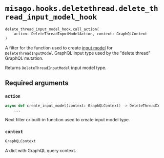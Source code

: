 # `misago.hooks.deletethread.delete_thread_input_model_hook`

```python
delete_thread_input_model_hook.call_action(
    action: DeleteThreadInputModelAction, context: GraphQLContext
)
```

A filter for the function used to create [input model](https://pydantic-docs.helpmanual.io/usage/models/) for `DeleteThreadInputModel` GraphQL input type used by the "delete thread" GraphQL mutation.

Returns `DeleteThreadInputModel` input model type.


## Required arguments

### `action`

```python
async def create_input_model(context: GraphQLContext) -> DeleteThreadInputModel:
    ...
```

Next filter or built-in function used to create input model type.


### `context`

```python
GraphQLContext
```

A dict with GraphQL query context.